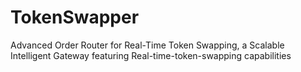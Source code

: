 # TokenSwapper
Advanced Order Router for Real-Time Token Swapping, a Scalable Intelligent Gateway featuring Real-time-token-swapping capabilities
